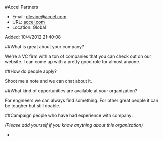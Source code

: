 
#Accel Partners

* Email: [dlevine@accel.com](mailto:dlevine@accel.com)
* URL: [accel.com](accel.com)
* Location: Global

Added: 10/4/2012 21:40:08

##What is great about your company?

We're a VC firm with a ton of companies that you can check out on our website. I can come up with a pretty good role for almost anyone.

##How do people apply?

Shoot me a note and we can chat about it.

##What kind of opportunities are available at your organization?

For engineers we can always find something. For other great people it can be tougher but still doable.

##Campaign people who have had experience with company:

*(Please add yourself if you know anything about this organization)*

* 


    